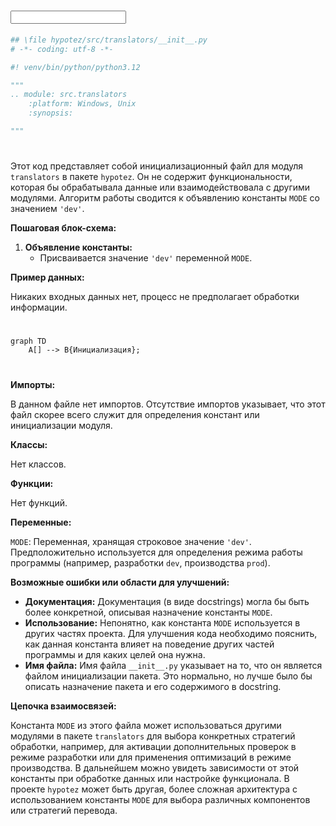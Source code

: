 # <input code>

```python
## \file hypotez/src/translators/__init__.py
# -*- coding: utf-8 -*-

#! venv/bin/python/python3.12

"""
.. module: src.translators 
	:platform: Windows, Unix
	:synopsis:

"""

```

# <algorithm>

Этот код представляет собой инициализационный файл для модуля `translators` в пакете `hypotez`.  Он не содержит функциональности, которая бы обрабатывала данные или взаимодействовала с другими модулями.  Алгоритм работы сводится к объявлению константы `MODE` со значением `'dev'`.

**Пошаговая блок-схема:**

1. **Объявление константы:**
   * Присваивается значение `'dev'` переменной `MODE`.

**Пример данных:**

Никаких входных данных нет, процесс не предполагает обработки информации.


# <mermaid>

```mermaid
graph TD
    A[] --> B{Инициализация};
```

# <explanation>

**Импорты:**

В данном файле нет импортов. Отсутствие импортов указывает, что этот файл скорее всего служит для определения констант или инициализации модуля.

**Классы:**

Нет классов.

**Функции:**

Нет функций.

**Переменные:**

`MODE`: Переменная, хранящая строковое значение `'dev'`.  Предположительно используется для определения режима работы программы (например,  разработки `dev`, производства `prod`).

**Возможные ошибки или области для улучшений:**

* **Документация:** Документация (в виде docstrings) могла бы быть более конкретной, описывая назначение константы `MODE`.
* **Использование:** Непонятно, как константа `MODE` используется в других частях проекта. Для улучшения кода необходимо пояснить, как данная константа влияет на поведение других частей программы и для каких целей она нужна.
* **Имя файла:** Имя файла `__init__.py` указывает на то, что он является файлом инициализации пакета. Это нормально, но лучше было бы описать назначение пакета и его содержимого в docstring.

**Цепочка взаимосвязей:**

Константа `MODE` из этого файла может использоваться другими модулями в пакете `translators` для выбора конкретных стратегий обработки, например, для активации дополнительных проверок в режиме разработки или для применения оптимизаций в режиме производства. В дальнейшем можно увидеть зависимости от этой константы при обработке данных или настройке функционала.  В проекте `hypotez` может быть другая, более сложная архитектура с использованием константы `MODE` для выбора различных компонентов или стратегий перевода.
